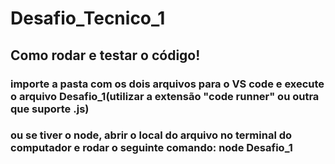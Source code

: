 # Desafio_Tecnico_1
<h2>Como rodar e testar o código!</h2>
<h3>importe a pasta com os dois arquivos para o VS code e execute o arquivo Desafio_1(utilizar a extensão "code runner" ou outra que suporte .js)</h3>
<h3>ou se tiver o node, abrir o local do arquivo no terminal do computador e rodar o seguinte comando: node Desafio_1</h3>
